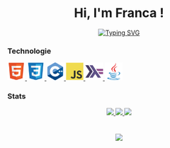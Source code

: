 <h1 align="center">Hi, I'm Franca !</h1>

<div align="center">
<a href="https://git.io/typing-svg"><img src="https://readme-typing-svg.demolab.com?font=Abril+Fatface&duration=3000&pause=400&color=DC82F7&center=true&vCenter=true&width=900&height=180&lines=Mediainformatics+Student;at+HTWK+Leipzig;hooked+on+web+development;I+love+gaming;checkout+my+portfolio" alt="Typing SVG" /></a>
</div>

<h3>Technologie</h3>
<p align="left">
  
  <a href="https://developer.mozilla.org/en-US/docs/Web/HTML" target="_blank">
    <img src="https://raw.githubusercontent.com/devicons/devicon/master/icons/html5/html5-original.svg" alt="HTML5" width="40" height="40"/>
  </a>
  <a href="https://developer.mozilla.org/en-US/docs/Web/CSS" target="_blank">
    <img src="https://raw.githubusercontent.com/devicons/devicon/master/icons/css3/css3-original.svg" alt="CSS3" width="40" height="40"/>
  </a>
  <a href="https://isocpp.org/" target="_blank">
    <img src="https://raw.githubusercontent.com/devicons/devicon/master/icons/cplusplus/cplusplus-original.svg" alt="C++" width="40" height="40"/>
  </a>
  <a href="https://developer.mozilla.org/en-US/docs/Web/JavaScript" target="_blank">
    <img src="https://raw.githubusercontent.com/devicons/devicon/master/icons/javascript/javascript-original.svg" alt="JavaScript" width="40" height="40"/>
  </a>
  <a href="https://www.haskell.org/" target="_blank">
    <img src="https://raw.githubusercontent.com/devicons/devicon/master/icons/haskell/haskell-original.svg" alt="Haskell" width="40" height="40"/>
  </a>
  <a href="https://www.java.com/" target="_blank">
    <img src="https://raw.githubusercontent.com/devicons/devicon/master/icons/java/java-original.svg" alt="Java" width="40" height="40"/>
  </a>
  
</p>

<h3>Stats</h3>

<p align="center">
  <a href="https://github.com/francilein">
    <img src="http://github-profile-summary-cards.vercel.app/api/cards/profile-details?username=francilein&theme=transparent" />
  </a>
  <a href="https://github.com/francilein">
    <img src="https://github-readme-streak-stats.herokuapp.com/?user=francilein&hide_border=true&card_width=338&theme=transparent" />
  </a>
  <a href="https://github.com/francailein">
    <img src="http://github-profile-summary-cards.vercel.app/api/cards/stats?username=francilein&theme=transparent" />
  </a>
</p>

<h1></h1>
<p align="center">
  <a href="https://github.com/francilein">
    <img src="https://komarev.com/ghpvc/?username=francilein&color=blue&style=flat)" />
  </a>
</p>
